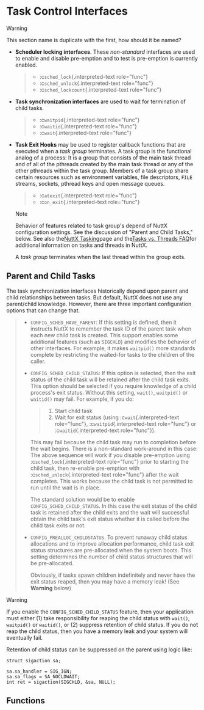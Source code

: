 Task Control Interfaces
=======================

Warning

This section name is duplicate with the first, how should it be named?

-   **Scheduler locking interfaces**. These *non-standard* interfaces
    are used to enable and disable pre-emption and to test is
    pre-emption is currently enabled.

    > -   :c`sched_lock`{.interpreted-text role="func"}
    > -   :c`sched_unlock`{.interpreted-text role="func"}
    > -   :c`sched_lockcount`{.interpreted-text role="func"}

-   **Task synchronization interfaces** are used to wait for termination
    of child tasks.

    > -   :c`waitpid`{.interpreted-text role="func"}
    > -   :c`waitid`{.interpreted-text role="func"}
    > -   :c`wait`{.interpreted-text role="func"}

-   **Task Exit Hooks** may be used to register callback functions that
    are executed when a *task group* terminates. A task group is the
    functional analog of a process: It is a group that consists of the
    main task thread and of all of the pthreads created by the main task
    thread or any of the other pthreads within the task group. Members
    of a task group share certain resources such as environment
    variables, file descriptors, `FILE` streams, sockets, pthread keys
    and open message queues.

    > -   :c`atexit`{.interpreted-text role="func"}
    > -   :c`on_exit`{.interpreted-text role="func"}

    Note

    Behavior of features related to task group\'s depend of NuttX
    configuration settings. See the discussion of \"Parent and Child
    Tasks,\" below. See also the[NuttX
    Tasking](https://cwiki.apache.org/confluence/display/NUTTX/NuttX+Tasking)page
    and the[Tasks vs. Threads
    FAQ](https://cwiki.apache.org/confluence/display/NUTTX/Tasks+vs.+Threads+FAQ)for
    additional information on tasks and threads in NuttX.

    A *task group* terminates when the last thread within the group
    exits.

Parent and Child Tasks
----------------------

The task synchronization interfaces historically depend upon parent and
child relationships between tasks. But default, NuttX does not use any
parent/child knowledge. However, there are three important configuration
options that can change that.

> -   `CONFIG_SCHED_HAVE_PARENT`: If this setting is defined, then it
>     instructs NuttX to remember the task ID of the parent task when
>     each new child task is created. This support enables some
>     additional features (such as `SIGCHLD`) and modifies the behavior
>     of other interfaces. For example, it makes `waitpid()` more
>     standards complete by restricting the waited-for tasks to the
>     children of the caller.
>
> -   `CONFIG_SCHED_CHILD_STATUS`: If this option is selected, then the
>     exit status of the child task will be retained after the child
>     task exits. This option should be selected if you require
>     knowledge of a child process\'s exit status. Without this setting,
>     `wait()`, `waitpid()` or `waitid()` may fail. For example, if you
>     do:
>
>     > 1.  Start child task
>     > 2.  Wait for exit status (using :c`wait`{.interpreted-text
>     >     role="func"}, :c`waitpid`{.interpreted-text role="func"} or
>     >     :c`waitid`{.interpreted-text role="func"}).
>
>     This may fail because the child task may run to completion before
>     the wait begins. There is a non-standard work-around in this case:
>     The above sequence will work if you disable pre-emption using
>     :c`sched_lock`{.interpreted-text role="func"} prior to starting
>     the child task, then re-enable pre-emption with
>     :c`sched_unlock`{.interpreted-text role="func"} after the wait
>     completes. This works because the child task is not permitted to
>     run until the wait is in place.
>
>     The standard solution would be to enable
>     `CONFIG_SCHED_CHILD_STATUS`. In this case the exit status of the
>     child task is retained after the child exits and the wait will
>     successful obtain the child task\'s exit status whether it is
>     called before the child task exits or not.
>
> -   `CONFIG_PREALLOC_CHILDSTATUS`. To prevent runaway child status
>     allocations and to improve allocation performance, child task exit
>     status structures are pre-allocated when the system boots. This
>     setting determines the number of child status structures that will
>     be pre-allocated.
>
>     Obviously, if tasks spawn children indefinitely and never have the
>     exit status reaped, then you may have a memory leak! (See
>     **Warning** below)

Warning

If you enable the `CONFIG_SCHED_CHILD_STATUS` feature, then your
application must either (1) take responsibility for reaping the child
status with `wait()`, `waitpid()` or `waitid()`, or (2) suppress
retention of child status. If you do not reap the child status, then you
have a memory leak and your system will eventually fail.

Retention of child status can be suppressed on the parent using logic
like:

``` {.c}
struct sigaction sa;

sa.sa_handler = SIG_IGN;
sa.sa_flags = SA_NOCLDWAIT;
int ret = sigaction(SIGCHLD, &sa, NULL);
```

Functions
---------
